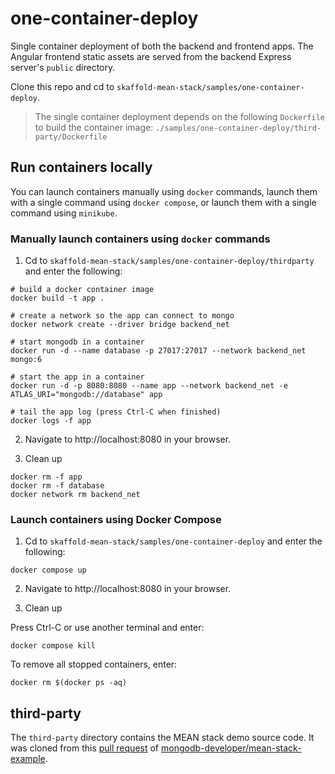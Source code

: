 # one-container-deploy

Single container deployment of both the backend and frontend apps. The Angular
frontend static assets are served from the backend Express server's `public`
directory.

Clone this repo and cd to `skaffold-mean-stack/samples/one-container-deploy`.

> The single container deployment depends on the following `Dockerfile` to build
the container image:
> `./samples/one-container-deploy/third-party/Dockerfile`

## Run containers locally

You can launch containers manually using `docker` commands, launch them with a
single command using `docker compose`, or launch them with a single command
using `minikube`.

### Manually launch containers using `docker` commands

1. Cd to `skaffold-mean-stack/samples/one-container-deploy/thirdparty` and
enter the following:

```text
# build a docker container image
docker build -t app .

# create a network so the app can connect to mongo
docker network create --driver bridge backend_net

# start mongodb in a container
docker run -d --name database -p 27017:27017 --network backend_net mongo:6

# start the app in a container
docker run -d -p 8080:8080 --name app --network backend_net -e ATLAS_URI="mongodb://database" app

# tail the app log (press Ctrl-C when finished)
docker logs -f app
```

2. Navigate to http://localhost:8080 in your browser.

3. Clean up

```text
docker rm -f app
docker rm -f database
docker network rm backend_net
```

### Launch containers using Docker Compose

1. Cd to `skaffold-mean-stack/samples/one-container-deploy` and enter the
following:

```text
docker compose up
```

2. Navigate to http://localhost:8080 in your browser.

3. Clean up

Press Ctrl-C or use another terminal and enter:

```text
docker compose kill
```

To remove all stopped containers, enter:

```text
docker rm $(docker ps -aq)
```

## third-party

The `third-party` directory contains the MEAN stack demo source code. It was
cloned from this
[pull request](https://github.com/mongodb-developer/mean-stack-example/pull/2)
of
[mongodb-developer/mean-stack-example](https://github.com/mongodb-developer/mean-stack-example/pull/2).

